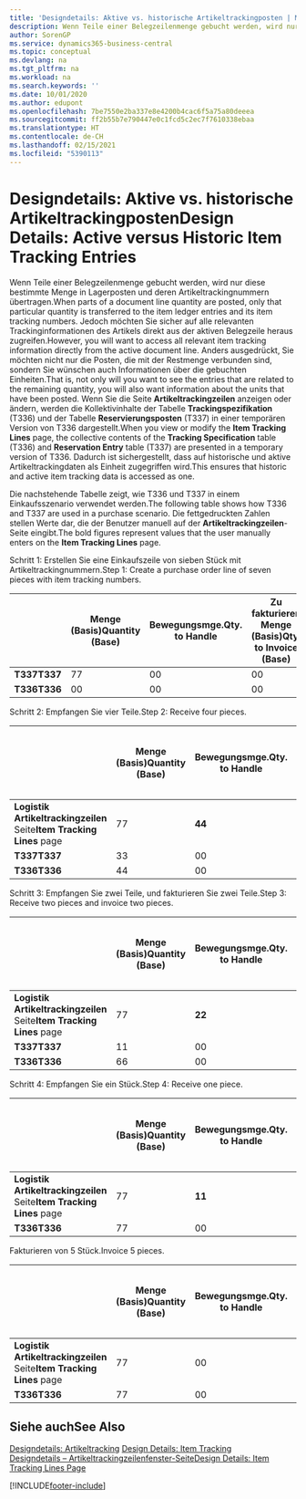 ```yaml
---
title: 'Designdetails: Aktive vs. historische Artikeltrackingposten | Microsoft Docs'
description: Wenn Teile einer Belegzeilenmenge gebucht werden, wird nur diese bestimmte Menge in Lagerposten und deren Artikeltrackingnummern übertragen. Jedoch möchten Sie sicher auf alle relevanten Trackinginformationen des Artikels direkt aus der aktiven Belegzeile heraus zugreifen. Anders ausgedrückt, Sie möchten nicht nur die Posten, die mit der Restmenge verbunden sind, sondern Sie wünschen auch Informationen über die gebuchten Einheiten. Wenn Sie die Seite **Artikeltrackingzeilen** anzeigen oder ändern, werden die Kollektivinhalte der Tabelle **Trackingspezifikation** (T336) und der Tabelle **Reservierungsposten** (T337) in einer temporären Version von T336 dargestellt. Dadurch ist sichergestellt, dass auf historische und aktive Artikeltrackingdaten als Einheit zugegriffen wird.
author: SorenGP
ms.service: dynamics365-business-central
ms.topic: conceptual
ms.devlang: na
ms.tgt_pltfrm: na
ms.workload: na
ms.search.keywords: ''
ms.date: 10/01/2020
ms.author: edupont
ms.openlocfilehash: 7be7550e2ba337e8e4200b4cac6f5a75a80deeea
ms.sourcegitcommit: ff2b55b7e790447e0c1fcd5c2ec7f7610338ebaa
ms.translationtype: HT
ms.contentlocale: de-CH
ms.lasthandoff: 02/15/2021
ms.locfileid: "5390113"
---
```

# <a name="design-details-active-versus-historic-item-tracking-entries"></a><span data-ttu-id="e160e-107">Designdetails: Aktive vs. historische Artikeltrackingposten</span><span class="sxs-lookup"><span data-stu-id="e160e-107">Design Details: Active versus Historic Item Tracking Entries</span></span>
<span data-ttu-id="e160e-108">Wenn Teile einer Belegzeilenmenge gebucht werden, wird nur diese bestimmte Menge in Lagerposten und deren Artikeltrackingnummern übertragen.</span><span class="sxs-lookup"><span data-stu-id="e160e-108">When parts of a document line quantity are posted, only that particular quantity is transferred to the item ledger entries and its item tracking numbers.</span></span> <span data-ttu-id="e160e-109">Jedoch möchten Sie sicher auf alle relevanten Trackinginformationen des Artikels direkt aus der aktiven Belegzeile heraus zugreifen.</span><span class="sxs-lookup"><span data-stu-id="e160e-109">However, you will want to access all relevant item tracking information directly from the active document line.</span></span> <span data-ttu-id="e160e-110">Anders ausgedrückt, Sie möchten nicht nur die Posten, die mit der Restmenge verbunden sind, sondern Sie wünschen auch Informationen über die gebuchten Einheiten.</span><span class="sxs-lookup"><span data-stu-id="e160e-110">That is, not only will you want to see the entries that are related to the remaining quantity, you will also want information about the units that have been posted.</span></span> <span data-ttu-id="e160e-111">Wenn Sie die Seite **Artikeltrackingzeilen** anzeigen oder ändern, werden die Kollektivinhalte der Tabelle **Trackingspezifikation** (T336) und der Tabelle **Reservierungsposten** (T337) in einer temporären Version von T336 dargestellt.</span><span class="sxs-lookup"><span data-stu-id="e160e-111">When you view or modify the **Item Tracking Lines** page, the collective contents of the **Tracking Specification** table (T336) and **Reservation Entry** table (T337) are presented in a temporary version of T336.</span></span> <span data-ttu-id="e160e-112">Dadurch ist sichergestellt, dass auf historische und aktive Artikeltrackingdaten als Einheit zugegriffen wird.</span><span class="sxs-lookup"><span data-stu-id="e160e-112">This ensures that historic and active item tracking data is accessed as one.</span></span>  

 <span data-ttu-id="e160e-113">Die nachstehende Tabelle zeigt, wie T336 und T337 in einem Einkaufsszenario verwendet werden.</span><span class="sxs-lookup"><span data-stu-id="e160e-113">The following table shows how T336 and T337 are used in a purchase scenario.</span></span> <span data-ttu-id="e160e-114">Die fettgedruckten Zahlen stellen Werte dar, die der Benutzer manuell auf der **Artikeltrackingzeilen**-Seite eingibt.</span><span class="sxs-lookup"><span data-stu-id="e160e-114">The bold figures represent values that the user manually enters on the **Item Tracking Lines** page.</span></span>  

 <span data-ttu-id="e160e-115">Schritt 1: Erstellen Sie eine Einkaufszeile von sieben Stück mit Artikeltrackingnummern.</span><span class="sxs-lookup"><span data-stu-id="e160e-115">Step 1: Create a purchase order line of seven pieces with item tracking numbers.</span></span>  

||<span data-ttu-id="e160e-116">**Menge (Basis)**</span><span class="sxs-lookup"><span data-stu-id="e160e-116">**Quantity (Base)**</span></span>|<span data-ttu-id="e160e-117">**Bewegungsmge.**</span><span class="sxs-lookup"><span data-stu-id="e160e-117">**Qty. to Handle**</span></span>|<span data-ttu-id="e160e-118">**Zu fakturieren Menge (Basis)**</span><span class="sxs-lookup"><span data-stu-id="e160e-118">**Qty. to Invoice (Base)**</span></span>|<span data-ttu-id="e160e-119">**Geb. Bewegungsmenge (Basis)**</span><span class="sxs-lookup"><span data-stu-id="e160e-119">**Quantity Handled (Base)**</span></span>|<span data-ttu-id="e160e-120">**Fakturierte Menge (Basis)**</span><span class="sxs-lookup"><span data-stu-id="e160e-120">**Quantity Invoiced (Base)**</span></span>|  
|-|----------------------------------------------|--------------------------------------------|------------------------------------------------------|-------------------------------------------------------|--------------------------------------------------------|  
|<span data-ttu-id="e160e-121">**T337**</span><span class="sxs-lookup"><span data-stu-id="e160e-121">**T337**</span></span>|<span data-ttu-id="e160e-122">7</span><span class="sxs-lookup"><span data-stu-id="e160e-122">7</span></span>|<span data-ttu-id="e160e-123">0</span><span class="sxs-lookup"><span data-stu-id="e160e-123">0</span></span>|<span data-ttu-id="e160e-124">0</span><span class="sxs-lookup"><span data-stu-id="e160e-124">0</span></span>|<span data-ttu-id="e160e-125">0</span><span class="sxs-lookup"><span data-stu-id="e160e-125">0</span></span>|<span data-ttu-id="e160e-126">0</span><span class="sxs-lookup"><span data-stu-id="e160e-126">0</span></span>|  
|<span data-ttu-id="e160e-127">**T336**</span><span class="sxs-lookup"><span data-stu-id="e160e-127">**T336**</span></span>|<span data-ttu-id="e160e-128">0</span><span class="sxs-lookup"><span data-stu-id="e160e-128">0</span></span>|<span data-ttu-id="e160e-129">0</span><span class="sxs-lookup"><span data-stu-id="e160e-129">0</span></span>|<span data-ttu-id="e160e-130">0</span><span class="sxs-lookup"><span data-stu-id="e160e-130">0</span></span>|<span data-ttu-id="e160e-131">0</span><span class="sxs-lookup"><span data-stu-id="e160e-131">0</span></span>|<span data-ttu-id="e160e-132">0</span><span class="sxs-lookup"><span data-stu-id="e160e-132">0</span></span>|  

 <span data-ttu-id="e160e-133">Schritt 2: Empfangen Sie vier Teile.</span><span class="sxs-lookup"><span data-stu-id="e160e-133">Step 2: Receive four pieces.</span></span>  

||<span data-ttu-id="e160e-134">**Menge (Basis)**</span><span class="sxs-lookup"><span data-stu-id="e160e-134">**Quantity (Base)**</span></span>|<span data-ttu-id="e160e-135">**Bewegungsmge.**</span><span class="sxs-lookup"><span data-stu-id="e160e-135">**Qty. to Handle**</span></span>|<span data-ttu-id="e160e-136">**Zu fakturieren Menge (Basis)**</span><span class="sxs-lookup"><span data-stu-id="e160e-136">**Qty. to Invoice (Base)**</span></span>|<span data-ttu-id="e160e-137">**Geb. Bewegungsmenge (Basis)**</span><span class="sxs-lookup"><span data-stu-id="e160e-137">**Quantity Handled (Base)**</span></span>|<span data-ttu-id="e160e-138">**Fakturierte Menge (Basis)**</span><span class="sxs-lookup"><span data-stu-id="e160e-138">**Quantity Invoiced (Base)**</span></span>|  
|-|----------------------------------------------|--------------------------------------------|------------------------------------------------------|-------------------------------------------------------|--------------------------------------------------------|  
|<span data-ttu-id="e160e-139">**Logistik Artikeltrackingzeilen** Seite</span><span class="sxs-lookup"><span data-stu-id="e160e-139">**Item Tracking Lines** page</span></span>|<span data-ttu-id="e160e-140">7</span><span class="sxs-lookup"><span data-stu-id="e160e-140">7</span></span>|<span data-ttu-id="e160e-141">**4**</span><span class="sxs-lookup"><span data-stu-id="e160e-141">**4**</span></span>|<span data-ttu-id="e160e-142">**0**</span><span class="sxs-lookup"><span data-stu-id="e160e-142">**0**</span></span>|<span data-ttu-id="e160e-143">0</span><span class="sxs-lookup"><span data-stu-id="e160e-143">0</span></span>|<span data-ttu-id="e160e-144">0</span><span class="sxs-lookup"><span data-stu-id="e160e-144">0</span></span>|  
|<span data-ttu-id="e160e-145">**T337**</span><span class="sxs-lookup"><span data-stu-id="e160e-145">**T337**</span></span>|<span data-ttu-id="e160e-146">3</span><span class="sxs-lookup"><span data-stu-id="e160e-146">3</span></span>|<span data-ttu-id="e160e-147">0</span><span class="sxs-lookup"><span data-stu-id="e160e-147">0</span></span>|<span data-ttu-id="e160e-148">0</span><span class="sxs-lookup"><span data-stu-id="e160e-148">0</span></span>|<span data-ttu-id="e160e-149">0</span><span class="sxs-lookup"><span data-stu-id="e160e-149">0</span></span>|<span data-ttu-id="e160e-150">0</span><span class="sxs-lookup"><span data-stu-id="e160e-150">0</span></span>|  
|<span data-ttu-id="e160e-151">**T336**</span><span class="sxs-lookup"><span data-stu-id="e160e-151">**T336**</span></span>|<span data-ttu-id="e160e-152">4</span><span class="sxs-lookup"><span data-stu-id="e160e-152">4</span></span>|<span data-ttu-id="e160e-153">0</span><span class="sxs-lookup"><span data-stu-id="e160e-153">0</span></span>|<span data-ttu-id="e160e-154">0</span><span class="sxs-lookup"><span data-stu-id="e160e-154">0</span></span>|<span data-ttu-id="e160e-155">4</span><span class="sxs-lookup"><span data-stu-id="e160e-155">4</span></span>|<span data-ttu-id="e160e-156">0</span><span class="sxs-lookup"><span data-stu-id="e160e-156">0</span></span>|  

 <span data-ttu-id="e160e-157">Schritt 3: Empfangen Sie zwei Teile, und fakturieren Sie zwei Teile.</span><span class="sxs-lookup"><span data-stu-id="e160e-157">Step 3: Receive two pieces and invoice two pieces.</span></span>  

||<span data-ttu-id="e160e-158">**Menge (Basis)**</span><span class="sxs-lookup"><span data-stu-id="e160e-158">**Quantity (Base)**</span></span>|<span data-ttu-id="e160e-159">**Bewegungsmge.**</span><span class="sxs-lookup"><span data-stu-id="e160e-159">**Qty. to Handle**</span></span>|<span data-ttu-id="e160e-160">**Zu fakturieren Menge (Basis)**</span><span class="sxs-lookup"><span data-stu-id="e160e-160">**Qty. to Invoice (Base)**</span></span>|<span data-ttu-id="e160e-161">**Geb. Bewegungsmenge (Basis)**</span><span class="sxs-lookup"><span data-stu-id="e160e-161">**Quantity Handled (Base)**</span></span>|<span data-ttu-id="e160e-162">**Fakturierte Menge (Basis)**</span><span class="sxs-lookup"><span data-stu-id="e160e-162">**Quantity Invoiced (Base)**</span></span>|  
|-|----------------------------------------------|--------------------------------------------|------------------------------------------------------|-------------------------------------------------------|--------------------------------------------------------|  
|<span data-ttu-id="e160e-163">**Logistik Artikeltrackingzeilen** Seite</span><span class="sxs-lookup"><span data-stu-id="e160e-163">**Item Tracking Lines** page</span></span>|<span data-ttu-id="e160e-164">7</span><span class="sxs-lookup"><span data-stu-id="e160e-164">7</span></span>|<span data-ttu-id="e160e-165">**2**</span><span class="sxs-lookup"><span data-stu-id="e160e-165">**2**</span></span>|<span data-ttu-id="e160e-166">**2**</span><span class="sxs-lookup"><span data-stu-id="e160e-166">**2**</span></span>|<span data-ttu-id="e160e-167">4</span><span class="sxs-lookup"><span data-stu-id="e160e-167">4</span></span>|<span data-ttu-id="e160e-168">0</span><span class="sxs-lookup"><span data-stu-id="e160e-168">0</span></span>|  
|<span data-ttu-id="e160e-169">**T337**</span><span class="sxs-lookup"><span data-stu-id="e160e-169">**T337**</span></span>|<span data-ttu-id="e160e-170">1</span><span class="sxs-lookup"><span data-stu-id="e160e-170">1</span></span>|<span data-ttu-id="e160e-171">0</span><span class="sxs-lookup"><span data-stu-id="e160e-171">0</span></span>|<span data-ttu-id="e160e-172">0</span><span class="sxs-lookup"><span data-stu-id="e160e-172">0</span></span>|<span data-ttu-id="e160e-173">0</span><span class="sxs-lookup"><span data-stu-id="e160e-173">0</span></span>|<span data-ttu-id="e160e-174">0</span><span class="sxs-lookup"><span data-stu-id="e160e-174">0</span></span>|  
|<span data-ttu-id="e160e-175">**T336**</span><span class="sxs-lookup"><span data-stu-id="e160e-175">**T336**</span></span>|<span data-ttu-id="e160e-176">6</span><span class="sxs-lookup"><span data-stu-id="e160e-176">6</span></span>|<span data-ttu-id="e160e-177">0</span><span class="sxs-lookup"><span data-stu-id="e160e-177">0</span></span>|<span data-ttu-id="e160e-178">0</span><span class="sxs-lookup"><span data-stu-id="e160e-178">0</span></span>|<span data-ttu-id="e160e-179">6</span><span class="sxs-lookup"><span data-stu-id="e160e-179">6</span></span>|<span data-ttu-id="e160e-180">2</span><span class="sxs-lookup"><span data-stu-id="e160e-180">2</span></span>|  

 <span data-ttu-id="e160e-181">Schritt 4: Empfangen Sie ein Stück.</span><span class="sxs-lookup"><span data-stu-id="e160e-181">Step 4: Receive one piece.</span></span>  

||<span data-ttu-id="e160e-182">**Menge (Basis)**</span><span class="sxs-lookup"><span data-stu-id="e160e-182">**Quantity (Base)**</span></span>|<span data-ttu-id="e160e-183">**Bewegungsmge.**</span><span class="sxs-lookup"><span data-stu-id="e160e-183">**Qty. to Handle**</span></span>|<span data-ttu-id="e160e-184">**Zu fakturieren Menge (Basis)**</span><span class="sxs-lookup"><span data-stu-id="e160e-184">**Qty. to Invoice (Base)**</span></span>|<span data-ttu-id="e160e-185">**Geb. Bewegungsmenge (Basis)**</span><span class="sxs-lookup"><span data-stu-id="e160e-185">**Quantity Handled (Base)**</span></span>|<span data-ttu-id="e160e-186">**Fakturierte Menge (Basis)**</span><span class="sxs-lookup"><span data-stu-id="e160e-186">**Quantity Invoiced (Base)**</span></span>|  
|-|----------------------------------------------|--------------------------------------------|------------------------------------------------------|-------------------------------------------------------|--------------------------------------------------------|  
|<span data-ttu-id="e160e-187">**Logistik Artikeltrackingzeilen** Seite</span><span class="sxs-lookup"><span data-stu-id="e160e-187">**Item Tracking Lines** page</span></span>|<span data-ttu-id="e160e-188">7</span><span class="sxs-lookup"><span data-stu-id="e160e-188">7</span></span>|<span data-ttu-id="e160e-189">**1**</span><span class="sxs-lookup"><span data-stu-id="e160e-189">**1**</span></span>|<span data-ttu-id="e160e-190">**0**</span><span class="sxs-lookup"><span data-stu-id="e160e-190">**0**</span></span>|<span data-ttu-id="e160e-191">6</span><span class="sxs-lookup"><span data-stu-id="e160e-191">6</span></span>|<span data-ttu-id="e160e-192">2</span><span class="sxs-lookup"><span data-stu-id="e160e-192">2</span></span>|  
|<span data-ttu-id="e160e-193">**T336**</span><span class="sxs-lookup"><span data-stu-id="e160e-193">**T336**</span></span>|<span data-ttu-id="e160e-194">7</span><span class="sxs-lookup"><span data-stu-id="e160e-194">7</span></span>|<span data-ttu-id="e160e-195">0</span><span class="sxs-lookup"><span data-stu-id="e160e-195">0</span></span>|<span data-ttu-id="e160e-196">0</span><span class="sxs-lookup"><span data-stu-id="e160e-196">0</span></span>|<span data-ttu-id="e160e-197">7</span><span class="sxs-lookup"><span data-stu-id="e160e-197">7</span></span>|<span data-ttu-id="e160e-198">2</span><span class="sxs-lookup"><span data-stu-id="e160e-198">2</span></span>|  

 <span data-ttu-id="e160e-199">Fakturieren von 5 Stück.</span><span class="sxs-lookup"><span data-stu-id="e160e-199">Invoice 5 pieces.</span></span>  

||<span data-ttu-id="e160e-200">**Menge (Basis)**</span><span class="sxs-lookup"><span data-stu-id="e160e-200">**Quantity (Base)**</span></span>|<span data-ttu-id="e160e-201">**Bewegungsmge.**</span><span class="sxs-lookup"><span data-stu-id="e160e-201">**Qty. to Handle**</span></span>|<span data-ttu-id="e160e-202">**Zu fakturieren Menge (Basis)**</span><span class="sxs-lookup"><span data-stu-id="e160e-202">**Qty. to Invoice (Base)**</span></span>|<span data-ttu-id="e160e-203">**Geb. Bewegungsmenge (Basis)**</span><span class="sxs-lookup"><span data-stu-id="e160e-203">**Quantity Handled (Base)**</span></span>|<span data-ttu-id="e160e-204">**Fakturierte Menge (Basis)**</span><span class="sxs-lookup"><span data-stu-id="e160e-204">**Quantity Invoiced (Base)**</span></span>|  
|-|----------------------------------------------|--------------------------------------------|------------------------------------------------------|-------------------------------------------------------|--------------------------------------------------------|  
|<span data-ttu-id="e160e-205">**Logistik Artikeltrackingzeilen** Seite</span><span class="sxs-lookup"><span data-stu-id="e160e-205">**Item Tracking Lines** page</span></span>|<span data-ttu-id="e160e-206">7</span><span class="sxs-lookup"><span data-stu-id="e160e-206">7</span></span>|<span data-ttu-id="e160e-207">0</span><span class="sxs-lookup"><span data-stu-id="e160e-207">0</span></span>|<span data-ttu-id="e160e-208">**5**</span><span class="sxs-lookup"><span data-stu-id="e160e-208">**5**</span></span>|<span data-ttu-id="e160e-209">7</span><span class="sxs-lookup"><span data-stu-id="e160e-209">7</span></span>|<span data-ttu-id="e160e-210">2</span><span class="sxs-lookup"><span data-stu-id="e160e-210">2</span></span>|  
|<span data-ttu-id="e160e-211">**T336**</span><span class="sxs-lookup"><span data-stu-id="e160e-211">**T336**</span></span>|<span data-ttu-id="e160e-212">7</span><span class="sxs-lookup"><span data-stu-id="e160e-212">7</span></span>|<span data-ttu-id="e160e-213">0</span><span class="sxs-lookup"><span data-stu-id="e160e-213">0</span></span>|<span data-ttu-id="e160e-214">0</span><span class="sxs-lookup"><span data-stu-id="e160e-214">0</span></span>|<span data-ttu-id="e160e-215">7</span><span class="sxs-lookup"><span data-stu-id="e160e-215">7</span></span>|<span data-ttu-id="e160e-216">7</span><span class="sxs-lookup"><span data-stu-id="e160e-216">7</span></span>|  

## <a name="see-also"></a><span data-ttu-id="e160e-217">Siehe auch</span><span class="sxs-lookup"><span data-stu-id="e160e-217">See Also</span></span>  
 <span data-ttu-id="e160e-218">[Designdetails: Artikeltracking](design-details-item-tracking.md) </span><span class="sxs-lookup"><span data-stu-id="e160e-218">[Design Details: Item Tracking](design-details-item-tracking.md) </span></span>  
 [<span data-ttu-id="e160e-219">Designdetails – Artikeltrackingzeilenfenster-Seite</span><span class="sxs-lookup"><span data-stu-id="e160e-219">Design Details: Item Tracking Lines Page</span></span>](design-details-item-tracking-lines-window.md)


[!INCLUDE[footer-include](includes/footer-banner.md)]